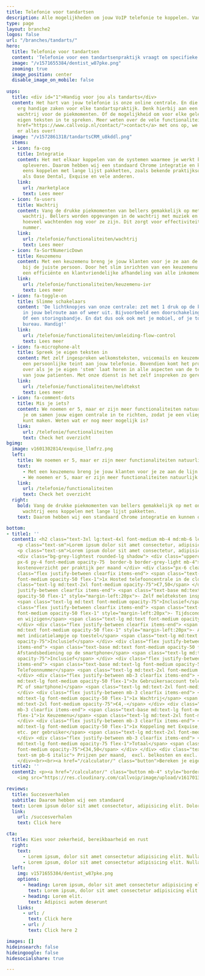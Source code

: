 ```yaml
---
title: Telefonie voor tandartsen
description: Alle mogelijkheden om jouw VoIP telefonie te koppelen. Van Chrome integratie tot volledige koppeling met jouw CRM.
type: page
layout: branche2
logos: false
url: "/branches/tandarts/"
hero:
  title: Telefonie voor tandartsen
  content: 'Telefonie voor een tandartsenpraktijk vraagt om specifieke kennis en toepassingen. Callvoip is o.a. specialist op het gebied van slimme telefonie voor tandartsen.<br><br>Wij kunnen je er natuurlijk heel veel over vertellen, maar het is veel sterker als onze klanten dit doen. Speciaal voor de tandartsbranche hebben we een whitepaper geschreven waarin we herkenbare situaties en problemen uiteenzetten alsmede de oplossingen ervoor.<br><br>Download nu de special: telefonie voor tandartsen, geschreven door onze collega Marieke.<br><br><a href="#formulier" class="button">Whitepaper downloaden</a>'
  image: "/v1571655384/dentist_w87pke.png"
  zooming: true
  image_position: center
  disable_image_on_mobile: false
  
usps:
  title: <div id="1">Handig voor jou als tandarts</div>
  content: Het hart van jouw telefonie is onze online centrale. En die kan een aantal
    erg handige zaken voor elke tandartspraktijk. Denk hierbij aan een geavanceerde
    wachtrij voor de piekmomenten. Of de mogelijkheid om voor elke gelegenheid je
    eigen teksten in te spreken. Meer weten over de vele functionaliteiten? Neem <a
    href="https://www.callvoip.nl/contact/">contact</a> met ons op, we vertellen je
    er alles over!
  image: "/v1572861318/tandartsCRM_u8kddl.png"
  items:
  - icon: fa-cog
    title: Integratie
    content: Het met elkaar koppelen van de systemen waarmee je werkt kan veel tijdswinst
      opleveren. Daarom hebben wij een standaard Chrome integratie en kunnen ook nog
      eens koppelen met lange lijst pakketten, zoals bekende praktijksoftwaresystemen
      als Oase Dental, Exquise en vele anderen.
    link: 
      url: /marketplace
      text: Lees meer
  - icon: fa-users
    title: Wachtrij
    content: Vang de drukke piekmomenten van bellers gemakkelijk op met onze geavanceerde
      wachtrij. Bellers worden opgevangen in de wachtrij met muziek en horen steeds
      hoeveel wachtenden nog voor ze zijn. Dit zorgt voor effectiviteit op een druk
      nummer.
    link: 
      url: /telefonie/functionaliteiten/wachtrij
      text: Lees meer
  - icon: fa-SortNumericDown
    title: Keuzemenu
    content: Met een keuzemenu breng je jouw klanten voor je ze aan de lijn hebt al
      bij de juiste persoon. Door het slim inrichten van een keuzemenu zorg je voor
      een efficiënte en klantvriendelijke afhandeling van alle inkomende telefoongesprekken.   
    link: 
      url: /telefonie/functionaliteiten/keuzemenu-ivr
      text: Lees meer
  - icon: fa-toggle-on
    title: Slimme schakelaars
    content: 'De lichtknopjes van onze centrale: zet met 1 druk op de knop een afslag
      in jouw belroute aan of weer uit. Bijvoorbeeld een doorschakeling naar je mobiel.
      Of een storingsbandje. En dat dus ook ook met je mobiel, of je toestel op je
      bureau. Handig!'
    link: 
      url: /telefonie/functionaliteiten/omleiding-flow-control
      text: Lees meer
  - icon: fa-microphone-alt
    title: Spreek je eigen teksten in
    content: Met zelf ingesproken welkomsteksten, voicemails en keuzemenu's geef je
      een persoonlijke teint aan jouw telefonie. Bovendien komt het professioneel
      over als je je eigen 'stem' laat horen in alle aspecten van de telefoonervaring
      van jouw patienten. Met onze dienst is het zelf inspreken zo geregeld! 
    link: 
      url: /telefonie/functionaliteiten/meldtekst
      text: Lees meer
  - icon: fa-comment-dots
    title: Mis je iets?
    content: We noemen er 5, maar er zijn meer functionaliteiten natuurlijk. We bellen
      je om samen jouw eigen centrale in te richten, zodat je een vliegende start
      kunt maken. Weten wat er nog meer mogelijk is? 
    link: 
      url: /telefonie/functionaliteiten
      text: Check het overzicht
bgimg:
  image: v1601302814/exquise_llmfrz.png
  left:
    title: We noemen er 5, maar er zijn meer functionaliteiten natuurlijk.
    text:
      - Met een keuzemenu breng je jouw klanten voor je ze aan de lijn hebt al bij de juiste persoon. Door het slim inrichten van een keuzemenu zorg je voor een efficiënte en klantvriendelijke afhandeling van alle inkomende telefoongesprekken.
      - We noemen er 5, maar er zijn meer functionaliteiten natuurlijk. We bellen je om samen jouw eigen centrale in te richten, zodat je een vliegende start kunt maken. Weten wat er nog meer mogelijk is? 
    link: 
      url: /telefonie/functionaliteiten
      text: Check het overzicht
  right: 
    bold: Vang de drukke piekmomenten van bellers gemakkelijk op met onze geavanceerde
      wachtrij eens koppelen met lange lijst pakketten.
    text: Daarom hebben wij een standaard Chrome integratie en kunnen ook nog.

bottom:
- title1: ''
  content1: <h2 class="text-3xl lg:text-4xl font-medium mb-4 md:mb-6 leading-tight">Wat kost het?</h2>
    <p class="text-sm">Lorem ipsum dolor sit amet consectetur, adipisicing elit. Dolore, eligendi illum sunt id tempora quia odio accusamus. Assumenda magnam nam dignissimos, ipsum vitae cupiditate ut pariatur aperiam recusandae tenetur sapiente.</p>
    <p class="text-sm">Lorem ipsum dolor sit amet consectetur, adipisicing elit.</p>
    <div class="bg-grey-lightest rounded-lg shadow"> <div class="uppercase
    px-6 py-4 font-medium opacity-75  border-b border-grey-light mb-4"> Indicatie
    kostenoverzicht per praktijk per maand </div> <div class="px-6 clearfix"> <div
    class="flex justify-between clearfix items-end"> <span class="text-base md:text-lg
    font-medium opacity-50 flex-1">1x Hosted telefooncentrale in de cloud</span> <span
    class="text-lg md:text-2xl font-medium opacity-75">€7,50</span> </div> <div class="flex
    justify-between clearfix items-end"> <span class="text-base md:text font-medium
    opacity-50 flex-1" style="margin-left:20px">- Zelf meldteksten inspreken en plaatsen</span>
    <span class="text-lg md:text font-medium opacity-75">Inclusief</span> </div> <div
    class="flex justify-between clearfix items-end"> <span class="text-base md:text
    font-medium opacity-50 flex-1" style="margin-left:20px">- Tijdscondities toevoegen
    en wijzigen</span> <span class="text-lg md:text font-medium opacity-75">Inclusief</span>
    </div> <div class="flex justify-between clearfix items-end"> <span class="text-base
    md:text font-medium opacity-50 flex-1" style="margin-left:20px">- Aan-/uitschakelaar
    met indicatielampje op toestel</span> <span class="text-lg md:text font-medium
    opacity-75">Inclusief</span> </div> <div class="flex justify-between mb-3 clearfix
    items-end"> <span class="text-base md:text font-medium opacity-50 flex-1" style="margin-left:20px">-
    Afstandsbediening op de smartphone</span> <span class="text-lg md:text font-medium
    opacity-75">Inclusief</span> </div> <div class="flex justify-between mb-3 clearfix
    items-end"> <span class="text-base md:text-lg font-medium opacity-50 flex-1">1x
    Telefoonnummer</span> <span class="text-lg md:text-2xl font-medium opacity-75">€2,-</span>
    </div> <div class="flex justify-between mb-3 clearfix items-end"> <span class="text-base
    md:text-lg font-medium opacity-50 flex-1">3x Gebruikersaccount telefonie (toestel,
    PC of smartphone)</span> <span class="text-lg md:text-2xl font-medium opacity-75">€12,-</span>
    </div> <div class="flex justify-between mb-3 clearfix items-end"> <span class="text-base
    md:text-lg font-medium opacity-50 flex-1">1x Wachtrij</span> <span class="text-lg
    md:text-2xl font-medium opacity-75">€4,-</span> </div> <div class="flex justify-between
    mb-3 clearfix items-end"> <span class="text-base md:text-lg font-medium opacity-50
    flex-1">1x Keuzemenu</span> <span class="text-lg md:text-2xl font-medium opacity-75">€4,-</span>
    </div> <div class="flex justify-between mb-3 clearfix items-end"> <span class="text-base
    md:text-lg font-medium opacity-50 flex-1">1x Koppeling met Exquise, Simplex, Oase,
    etc. per gebruiker</span> <span class="text-lg md:text-2xl font-medium opacity-75">€5,-</span>
    </div> <div class="flex justify-between mb-3 clearfix items-end"> <span class="text-base
    md:text-lg font-medium opacity-75 flex-1">Totaal</span> <span class="text-lg md:text-2xl
    font-medium opacity-75">€34,50</span> </div> </div> <div class="text-right px-6
    text-sm pb-6 italic"> Prijzen per maand,  excl. belkosten en excl. BTW </div>
    </div><br><br><a href="/calculator/" class="button">Bereken je eigen kosten</a>
  title2: ''
  content2: <p><a href="/calculator/" class="button mb-4" style="border-radius:6px">Call Voip al vanaf €34 per maand</a></p>
    <img src="https://res.cloudinary.com/callvoip/image/upload/v1617013618/blf-new2_glvuie.png" loading="lazy" alt="device">

reviews:
  title: Succesverhalen
  subtitle: Daarom hebben wij een standaard 
  text: Lorem ipsum dolor sit amet consectetur, adipisicing elit. Dolore, eligendi illum sunt id tempora quia odio accusamus.
  link: 
    url: /succesverhalen
    text: Click here

cta:
  title: Kies voor zekerheid, bereikbaarheid en rust
  right: 
    text:
      - Lorem ipsum, dolor sit amet consectetur adipisicing elit. Nulla, sunt reprehenderit tempore provident ipsa in, adipisci autem deserunt aliquam veritatis amet quisquam doloribus quae quibusdam odit dolor necessitatibus esse recusandae.
      - Lorem ipsum, dolor sit amet consectetur adipisicing elit. Nulla, sunt reprehenderit tempore provident ipsa in, adipisci autem deserunt.
  left:
    img: v1571655384/dentist_w87pke.png
    options:
      - heading: Lorem ipsum, dolor sit amet consectetur adipisicing elit.
        text: Lorem ipsum, dolor sit amet consectetur adipisicing elit. Nulla, sunt reprehenderit tempore provident ipsa in, adipisci autem deserunt.
      - heading: Lorem elit.
        text: Adipisci autem deserunt
    links:
      - url: /
        text: Click here
      - url: /
        text: Click here 2

images: []
hideinsearch: false
hideingoogle: false
hidesocialshare: true

---
```

